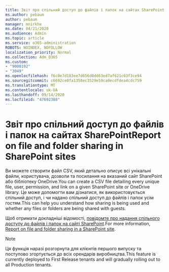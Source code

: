 ```yaml
---
title: Звіт про спільний доступ до файлів і папок на сайтах SharePoint
ms.author: pebaum
author: pebaum
manager: mnirkhe
ms.date: 04/21/2020
ms.audience: Admin
ms.topic: article
ms.service: o365-administration
ROBOTS: NOINDEX, NOFOLLOW
localization_priority: Normal
ms.collection: Adm_O365
ms.custom:
- "9000192"
- "3049"
ms.openlocfilehash: f6c0e7d183ee7d656d0dd63ed7af621c03f3ce94
ms.sourcegitcommit: c6692ce0fa1358ec3529e59ca0ecdfdea4cdc759
ms.translationtype: MT
ms.contentlocale: uk-UA
ms.lasthandoff: 09/14/2020
ms.locfileid: "47692388"
---
```

# <a name="report-on-file-and-folder-sharing-in-sharepoint-sites"></a><span data-ttu-id="a3601-102">Звіт про спільний доступ до файлів і папок на сайтах SharePoint</span><span class="sxs-lookup"><span data-stu-id="a3601-102">Report on file and folder sharing in SharePoint sites</span></span>

<span data-ttu-id="a3601-103">Ви можете створити файл CSV, який детально описує всі унікальні файли, користувача, дозволи та посилання на вказаний сайт SharePoint або бібліотеку OneDrive.</span><span class="sxs-lookup"><span data-stu-id="a3601-103">You can create a CSV file detailing every unique file, user, permission, and link on a given SharePoint site or OneDrive library.</span></span> <span data-ttu-id="a3601-104">Це може допомогти вам дізнатися, як використовується спільний доступ, і чи надано спільний доступ до файлів і папок усім гостям.</span><span class="sxs-lookup"><span data-stu-id="a3601-104">This can help you understand how sharing is being used and whether any files or folders are being shared with guests.</span></span>

<span data-ttu-id="a3601-105">Щоб отримати докладніші відомості, [повідомте про надання спільного доступу до файлів і папок на сайті SharePoint](https://docs.microsoft.com/sharepoint/sharing-reports).</span><span class="sxs-lookup"><span data-stu-id="a3601-105">For more information, [Report on file and folder sharing in a SharePoint site](https://docs.microsoft.com/sharepoint/sharing-reports).</span></span>

> [!NOTE]
> <span data-ttu-id="a3601-106">Ця функція наразі розгорнута для клієнтів першого випуску та поступово згортується до всіх орендарів виробництва.</span><span class="sxs-lookup"><span data-stu-id="a3601-106">This feature is currently deployed to First Release tenants and will gradually rolling out to all Production tenants.</span></span>